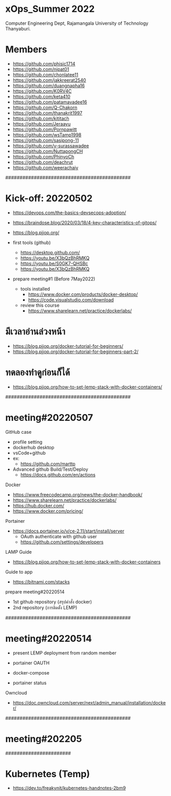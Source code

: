 # xOps_Summer 2022 
Computer Engineering Dept, Rajamangala University of Technology Thanyaburi.

# Members
- https://github.com/phisic1714
- https://github.com/nipat01
- https://github.com/chonlatee11
- https://github.com/jakkreerat2540
- https://github.com/duangnapha16
- https://github.com/K0RV4C
- https://github.com/keta410
- https://github.com/patamavadee16
- https://github.com/Q-Chakorn
- https://github.com/thanakrit1997
- https://github.com/kititach
- https://github.com/Jeraayu
- https://github.com/Pornpawitt
- https://github.com/wsTamp1998
- https://github.com/sasipong-11
- https://github.com/y-surassawadee
- https://github.com/NuttapongCH
- https://github.com/PhinyoCh
- https://github.com/deachrut
- https://github.com/weerachaiy


############################################
# Kick-off: 20220502

- https://devops.com/the-basics-devsecops-adoption/
- https://braindose.blog/2020/03/18/4-key-characteristics-of-gitops/
- https://blog.pjjop.org/

- first tools (github)
    - https://desktop.github.com/
    - https://youtu.be/X3bQzBhRMKQ
    - https://youtu.be/S0GK7-QHSBc
    - https://youtu.be/X3bQzBhRMKQ 

- prepare meeting#1 (Before 7May2022)
    - tools installed
        - https://www.docker.com/products/docker-desktop/
        - https://code.visualstudio.com/download
    - review this course
        - https://www.sharelearn.net/practice/dockerlabs/
# มีเวลาอ่านล่วงหน้า
- https://blog.pjjop.org/docker-tutorial-for-beginners/
- https://blog.pjjop.org/docker-tutorial-for-beginners-part-2/
# ทดลองทำดูก่อนก็ได้
- https://blog.pjjop.org/how-to-set-lemp-stack-with-docker-containers/


############################################
# meeting#20220507

GitHub case
- profile setting
- dockerhub desktop
- vsCode+github
- ex:
    - https://github.com/marttp
- Advanced github Build/Test/Deploy
    - https://docs.github.com/en/actions

Docker
- https://www.freecodecamp.org/news/the-docker-handbook/
- https://www.sharelearn.net/practice/dockerlabs/
- https://hub.docker.com/
- https://www.docker.com/pricing/

Portainer
- https://docs.portainer.io/v/ce-2.11/start/install/server
    - OAuth authenticate with github user
    - https://github.com/settings/developers

LAMP Guide
- https://blog.pjjop.org/how-to-set-lemp-stack-with-docker-containers

Guide to app
- https://bitnami.com/stacks

prepare meeting#20220514
- 1st github repository (สรุปคำสั่ง docker)
- 2nd repository (การติดตั้ง LEMP)

############################################
# meeting#20220514

- present LEMP deployment from random member

- portainer OAUTH
- docker-compose
- portainer status

Owncloud
- https://doc.owncloud.com/server/next/admin_manual/installation/docker/

############################################
# meeting#202205











#######################
# Kubernetes (Temp)
- https://dev.to/freakynit/kubernetes-handnotes-2bm9